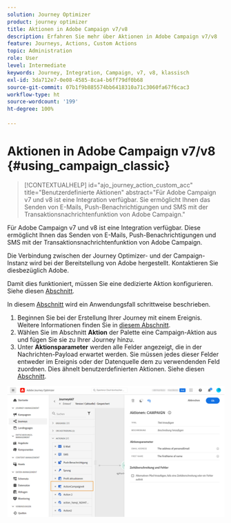 ```yaml
---
solution: Journey Optimizer
product: journey optimizer
title: Aktionen in Adobe Campaign v7/v8
description: Erfahren Sie mehr über Aktionen in Adobe Campaign v7/v8
feature: Journeys, Actions, Custom Actions
topic: Administration
role: User
level: Intermediate
keywords: Journey, Integration, Campaign, v7, v8, klassisch
exl-id: 3da712e7-0e08-4585-8ca4-b6ff79df0b68
source-git-commit: 07b1f9b885574bb6418310a71c3060fa67f6cac3
workflow-type: ht
source-wordcount: '199'
ht-degree: 100%

---
```


# Aktionen in Adobe Campaign v7/v8 {#using_campaign_classic}

>[!CONTEXTUALHELP]
>id="ajo_journey_action_custom_acc"
>title="Benutzerdefinierte Aktionen"
>abstract="Für Adobe Campaign v7 und v8 ist eine Integration verfügbar. Sie ermöglicht Ihnen das Senden von E-Mails, Push-Benachrichtigungen und SMS mit der Transaktionsnachrichtenfunktion von Adobe Campaign."

Für Adobe Campaign v7 und v8 ist eine Integration verfügbar. Diese ermöglicht Ihnen das Senden von E-Mails, Push-Benachrichtigungen und SMS mit der Transaktionsnachrichtenfunktion von Adobe Campaign.

Die Verbindung zwischen der Journey Optimizer- und der Campaign-Instanz wird bei der Bereitstellung von Adobe hergestellt. Kontaktieren Sie diesbezüglich Adobe.

Damit dies funktioniert, müssen Sie eine dedizierte Aktion konfigurieren. Siehe diesen [Abschnitt](../action/acc-action.md).

In diesem [Abschnitt](../building-journeys/ajo-ac.md) wird ein Anwendungsfall schrittweise beschrieben.

1. Beginnen Sie bei der Erstellung Ihrer Journey mit einem Ereignis. Weitere Informationen finden Sie in [diesem Abschnitt](../building-journeys/journey.md).
1. Wählen Sie im Abschnitt **Aktion** der Palette eine Campaign-Aktion aus und fügen Sie sie zu Ihrer Journey hinzu.
1. Unter **Aktionsparameter** werden alle Felder angezeigt, die in der Nachrichten-Payload erwartet werden. Sie müssen jedes dieser Felder entweder im Ereignis oder der Datenquelle dem zu verwendenden Feld zuordnen. Dies ähnelt benutzerdefinierten Aktionen. Siehe diesen [Abschnitt](../building-journeys/using-custom-actions.md).

![](assets/accintegration2.png)
